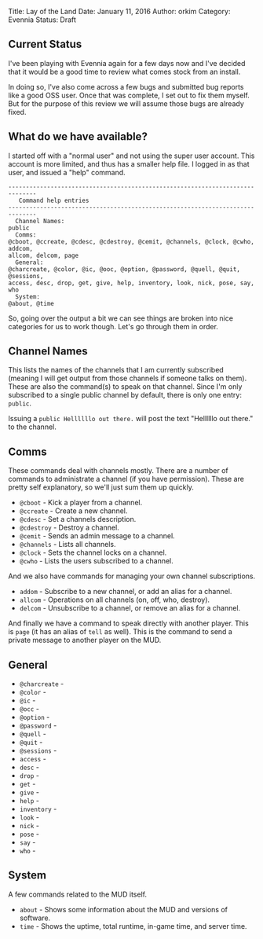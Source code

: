 Title: Lay of the Land
Date: January 11, 2016
Author: orkim
Category: Evennia
Status: Draft

## Current Status

I've been playing with Evennia again for a few days now and I've decided that
it would be a good time to review what comes stock from an install.

In doing so, I've also come across a few bugs and submitted bug reports like a
good OSS user.  Once that was complete, I set out to fix them myself. But for
the purpose of this review we will assume those bugs are already fixed.

## What do we have available?

I started off with a "normal user" and not using the super user account. This
account is more limited, and thus has a smaller help file. I logged in as that
user, and issued a "help" command.

    ------------------------------------------------------------------------------
       Command help entries
    ------------------------------------------------------------------------------
      Channel Names:
    public
      Comms:
    @cboot, @ccreate, @cdesc, @cdestroy, @cemit, @channels, @clock, @cwho, addcom,
    allcom, delcom, page
      General:
    @charcreate, @color, @ic, @ooc, @option, @password, @quell, @quit, @sessions,
    access, desc, drop, get, give, help, inventory, look, nick, pose, say, who
      System:
    @about, @time

So, going over the output a bit we can see things are broken into nice
categories for us to work though. Let's go through them in order.

## Channel Names

This lists the names of the channels that I am currently subscribed (meaning I
will get output from those channels if someone talks on them). These are also
the command(s) to speak on that channel. Since I'm only subscribed to a single
public channel by default, there is only one entry: `public`.

Issuing a `public Hellllllo out there.` will post the text "Hellllllo out
there." to the channel.

## Comms

These commands deal with channels mostly. There are a number of commands to
administrate a channel (if you have permission). These are pretty self
explanatory, so we'll just sum them up quickly.

  * `@cboot` - Kick a player from a channel.
  * `@ccreate` - Create a new channel.
  * `@cdesc` - Set a channels description.
  * `@cdestroy` - Destroy a channel.
  * `@cemit` - Sends an admin message to a channel.
  * `@channels` - Lists all channels.
  * `@clock` - Sets the channel locks on a channel.
  * `@cwho` - Lists the users subscribed to a channel.

And we also have commands for managing your own channel subscriptions.

  * `addom` - Subscribe to a new channel, or add an alias for a channel.
  * `allcom` - Operations on all channels (on, off, who, destroy).
  * `delcom` - Unsubscribe to a channel, or remove an alias for a channel.

And finally we have a command to speak directly with another player. This is
`page` (it has an alias of `tell` as well). This is the command to send a
private message to another player on the MUD.

## General

  * `@charcreate` -
  * `@color` -
  * `@ic` -
  * `@occ` -
  * `@option` -
  * `@password` -
  * `@quell` -
  * `@quit` -
  * `@sessions` -
  * `access` -
  * `desc` -
  * `drop` -
  * `get` -
  * `give` -
  * `help` -
  * `inventory` -
  * `look` -
  * `nick` -
  * `pose` -
  * `say` -
  * `who` -

## System

A few commands related to the MUD itself.

  * `about` - Shows some information about the MUD and versions of software.
  * `time` - Shows the uptime, total runtime, in-game time, and server time.
